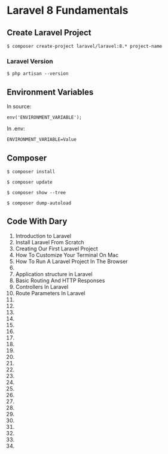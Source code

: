 # Laravel 8 Fundamentals

## Create Laravel Project

`$ composer create-project laravel/laravel:8.* project-name`

### Laravel Version

`$ php artisan --version`

## Environment Variables

In source:

`env('ENVIRONMENT_VARIABLE');`

In .env:

`ENVIRONMENT_VARIABLE=Value`

## Composer

`$ composer install`

`$ composer update`

`$ composer show --tree`

`$ composer dump-autoload`


## Code With Dary

1. Introduction to Laravel
2. Install Laravel From Scratch
3. Creating Our First Laravel Project
4. How To Customize Your Terminal On Mac
5. How To Run A Laravel Project In The Browser
6.
7. Application structure in Laravel
8. Basic Routing And HTTP Responses
9. Controllers In Laravel
10. Route Parameters In Laravel
11.
12.
13.
14.
15.
16.
17.
18.
19.
20.
21.
22.
23.
24.
25.
26.
27.
28.
29.
30.
31.
32.
33.
34.
